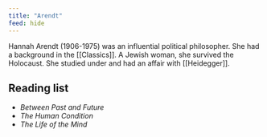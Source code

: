 ```yaml
---
title: "Arendt"
feed: hide
---
```


Hannah Arendt (1906-1975) was an influential political philosopher. She had a background in the [[Classics]]. A Jewish woman, she survived the Holocaust. She studied under and had an affair with [[Heidegger]]. 

## Reading list

* _Between Past and Future_
* _The Human Condition_
* _The Life of the Mind_